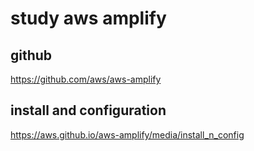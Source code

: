 # study aws amplify

## github
https://github.com/aws/aws-amplify


install and configuration
------------

https://aws.github.io/aws-amplify/media/install_n_config
